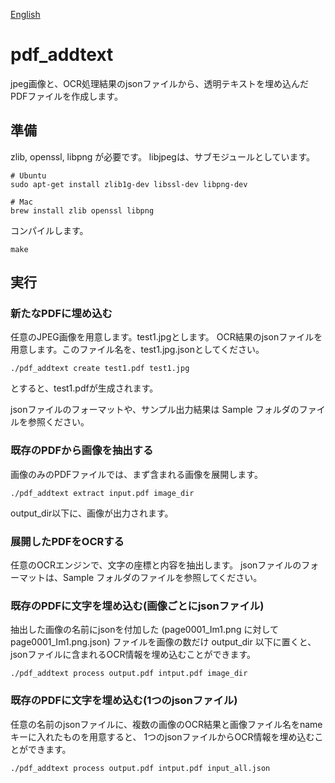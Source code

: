 [English](README.md)

# pdf_addtext
jpeg画像と、OCR処理結果のjsonファイルから、透明テキストを埋め込んだPDFファイルを作成します。

## 準備
zlib, openssl, libpng が必要です。
libjpegは、サブモジュールとしています。
```
# Ubuntu
sudo apt-get install zlib1g-dev libssl-dev libpng-dev

# Mac
brew install zlib openssl libpng
```

コンパイルします。
```
make
```

## 実行
### 新たなPDFに埋め込む
任意のJPEG画像を用意します。test1.jpgとします。
OCR結果のjsonファイルを用意します。このファイル名を、test1.jpg.jsonとしてください。

```
./pdf_addtext create test1.pdf test1.jpg
```
とすると、test1.pdfが生成されます。

jsonファイルのフォーマットや、サンプル出力結果は Sample フォルダのファイルを参照ください。

### 既存のPDFから画像を抽出する
画像のみのPDFファイルでは、まず含まれる画像を展開します。

```
./pdf_addtext extract input.pdf image_dir
```
output_dir以下に、画像が出力されます。

### 展開したPDFをOCRする
任意のOCRエンジンで、文字の座標と内容を抽出します。
jsonファイルのフォーマットは、Sample フォルダのファイルを参照してください。

### 既存のPDFに文字を埋め込む(画像ごとにjsonファイル)
抽出した画像の名前にjsonを付加した (page0001_Im1.png に対して page0001_Im1.png.json)
ファイルを画像の数だけ output_dir 以下に置くと、jsonファイルに含まれるOCR情報を埋め込むことができます。

```
./pdf_addtext process output.pdf intput.pdf image_dir
```

### 既存のPDFに文字を埋め込む(1つのjsonファイル)
任意の名前のjsonファイルに、複数の画像のOCR結果と画像ファイル名をnameキーに入れたものを用意すると、
1つのjsonファイルからOCR情報を埋め込むことができます。

```
./pdf_addtext process output.pdf intput.pdf input_all.json
```
